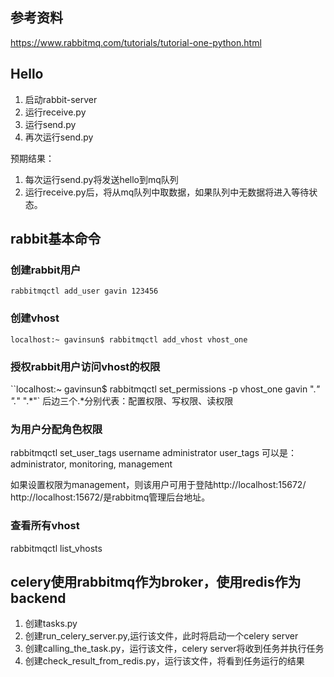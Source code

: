 ## 参考资料
https://www.rabbitmq.com/tutorials/tutorial-one-python.html

## Hello
1. 启动rabbit-server
2. 运行receive.py
3. 运行send.py
4. 再次运行send.py

预期结果：
1. 每次运行send.py将发送hello到mq队列
2. 运行receive.py后，将从mq队列中取数据，如果队列中无数据将进入等待状态。

## rabbit基本命令

### 创建rabbit用户
``rabbitmqctl add_user gavin 123456``

### 创建vhost
``localhost:~ gavinsun$ rabbitmqctl add_vhost vhost_one``

### 授权rabbit用户访问vhost的权限
``localhost:~ gavinsun$ rabbitmqctl set_permissions -p vhost_one gavin ".*" ".*" ".*"`
后边三个.*分别代表：配置权限、写权限、读权限

### 为用户分配角色权限 
rabbitmqctl set_user_tags username administrator
user_tags 可以是：administrator, monitoring, management

如果设置权限为management，则该用户可用于登陆http://localhost:15672/
http://localhost:15672/是rabbitmq管理后台地址。

### 查看所有vhost
rabbitmqctl list_vhosts

## celery使用rabbitmq作为broker，使用redis作为backend
1. 创建tasks.py
2. 创建run_celery_server.py,运行该文件，此时将启动一个celery server
3. 创建calling_the_task.py，运行该文件，celery server将收到任务并执行任务
4. 创建check_result_from_redis.py，运行该文件，将看到任务运行的结果



